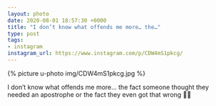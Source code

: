 ```yaml
---
layout: photo
date: 2020-08-01 18:57:30 +0000
title: "I don’t know what offends me more… the…"
type: post
tags:
- instagram
instagram_url: https://www.instagram.com/p/CDW4mS1pkcg/
---
```


{% picture u-photo img/CDW4mS1pkcg.jpg %}

I don’t know what offends me more… the fact someone thought they needed an apostrophe or the fact they even got that wrong 🤦‍♂️
